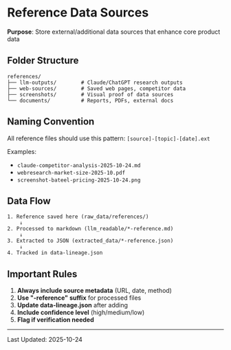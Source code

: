 # Reference Data Sources

**Purpose**: Store external/additional data sources that enhance core product data

## Folder Structure

```
references/
├── llm-outputs/        # Claude/ChatGPT research outputs
├── web-sources/        # Saved web pages, competitor data
├── screenshots/        # Visual proof of data sources
└── documents/          # Reports, PDFs, external docs
```

## Naming Convention

All reference files should use this pattern:
`[source]-[topic]-[date].ext`

Examples:
- `claude-competitor-analysis-2025-10-24.md`
- `webresearch-market-size-2025-10.pdf`
- `screenshot-bateel-pricing-2025-10-24.png`

## Data Flow

```
1. Reference saved here (raw_data/references/)
    ↓
2. Processed to markdown (llm_readable/*-reference.md)
    ↓
3. Extracted to JSON (extracted_data/*-reference.json)
    ↓
4. Tracked in data-lineage.json
```

## Important Rules

1. **Always include source metadata** (URL, date, method)
2. **Use "-reference" suffix** for processed files
3. **Update data-lineage.json** after adding
4. **Include confidence level** (high/medium/low)
5. **Flag if verification needed**

---

Last Updated: 2025-10-24
